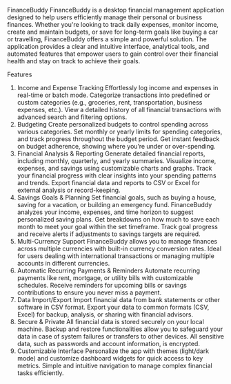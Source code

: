 FinanceBuddy
FinanceBuddy is a desktop financial management application designed to help users efficiently manage their personal or business finances. Whether you're looking to track daily expenses, monitor income, create and maintain budgets, or save for long-term goals like buying a car or travelling, FinanceBuddy offers a simple and powerful solution. The application provides a clear and intuitive interface, analytical tools, and automated features that empower users to gain control over their financial health and stay on track to achieve their goals.

Features
1. Income and Expense Tracking
Effortlessly log income and expenses in real-time or batch mode.
Categorize transactions into predefined or custom categories (e.g., groceries, rent, transportation, business expenses, etc.).
View a detailed history of all financial transactions with advanced search and filtering options.
2. Budgeting
Create personalized budgets to control spending across various categories.
Set monthly or yearly limits for spending categories, and track progress throughout the budget period.
Get instant feedback on budget adherence, showing where you’re under or over-spending.
3. Financial Analysis & Reporting
Generate detailed financial reports, including monthly, quarterly, and yearly summaries.
Visualize income, expenses, and savings using customizable charts and graphs.
Track your financial progress with clear insights into your spending patterns and trends.
Export financial data and reports to CSV or Excel for external analysis or record-keeping.
4. Savings Goals & Planning
Set financial goals, such as buying a house, saving for a vacation, or building an emergency fund.
FinanceBuddy analyzes your income, expenses, and time horizon to suggest personalized saving plans.
Get breakdowns on how much to save each month to meet your goal within the set timeframe.
Track goal progress and receive alerts if adjustments to savings targets are required.
5. Multi-Currency Support
FinanceBuddy allows you to manage finances across multiple currencies with built-in currency conversion rates.
Ideal for users dealing with international transactions or managing multiple accounts in different currencies.
6. Automatic Recurring Payments & Reminders
Automate recurring payments like rent, mortgage, or utility bills with customizable schedules.
Receive reminders for upcoming bills or savings contributions to ensure you never miss a payment.
7. Data Import/Export
Import financial data from bank statements or other software in CSV format.
Export your data to common formats (CSV, Excel) for backup, analysis, or sharing with financial advisors.
8. Secure & Private
All financial data is stored securely on your local machine.
Backup and restore functionalities allow you to safeguard your data in case of system failures or transfers to other devices.
All sensitive data, such as passwords and account information, is encrypted.
9. Customizable Interface
Personalize the app with themes (light/dark mode) and customize dashboard widgets for quick access to key metrics.
Simple and intuitive navigation to manage complex financial tasks efficiently.
